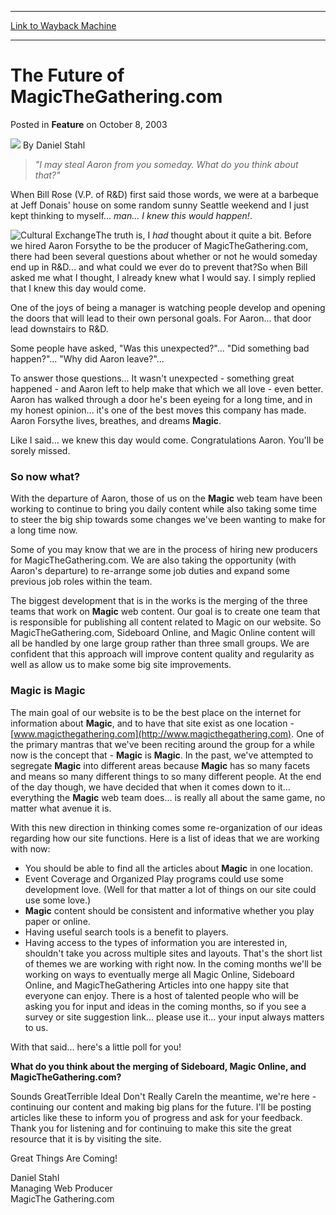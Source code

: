 
---
[Link to Wayback Machine](https://web.archive.org/web/20210429030720/https://magic.wizards.com/en/articles/archive/feature/future-magicthegatheringcom-2003-10-08)

[_metadata_:wayback_url]:- "https://magic.wizards.com/en/articles/archive/feature/future-magicthegatheringcom-2003-10-08"
[_metadata_:wayback_raw_url]:- "https://web.archive.org/web/20210429030720id_/https://magic.wizards.com/en/articles/archive/feature/future-magicthegatheringcom-2003-10-08"
[_metadata_:wayback_capture_timestamp]:- "2021-04-29 03:07:20+00:00"
[_metadata_:description]:- "`I may steal Aaron from you someday. What do you think about that?` When Bill Rose (V.P. of R&D) first said those words, we were at a barbeque at Jeff Donais' house on some random sunny Seattle weekend and I just kept thinking to myself... man... I knew this would happen!.The truth is, I had thought about it quite a bit. Before we hired Aaron Forsythe to be the producer of"
[_metadata_:generator]:- "Drupal 7 (http://drupal.org)"
[_metadata_:publish_date]:- "2003-10-08"
---


The Future of MagicTheGathering.com
===================================



 Posted in **Feature**
 on October 8, 2003 






![](https://media.magic.wizards.com/styles/auth_small/public/generic-avatar-150_296.png)
By Daniel Stahl












> *"I may steal Aaron from you someday. What do you think about that?"* 

When Bill Rose (V.P. of R&D) first said those words, we were at a barbeque at Jeff Donais' house on some random sunny Seattle weekend and I just kept thinking to myself... *man... I knew this would happen!*.

![Cultural Exchange](http://gatherer.wizards.com/Handlers/Image.ashx?type=card&name=Cultural+Exchange)The truth is, I *had* thought about it quite a bit. Before we hired Aaron Forsythe to be the producer of MagicTheGathering.com, there had been several questions about whether or not he would someday end up in R&D... and what could we ever do to prevent that?So when Bill asked me what I thought, I already knew what I would say. I simply replied that I knew this day would come.

One of the joys of being a manager is watching people develop and opening the doors that will lead to their own personal goals. For Aaron... that door lead downstairs to R&D. 

Some people have asked, "Was this unexpected?"... "Did something bad happen?"... "Why did Aaron leave?"...

To answer those questions... It wasn't unexpected - something great happened - and Aaron left to help make that which we all love - even better. Aaron has walked through a door he's been eyeing for a long time, and in my honest opinion... it's one of the best moves this company has made. Aaron Forsythe lives, breathes, and dreams **Magic**.

Like I said... we knew this day would come. Congratulations Aaron. You'll be sorely missed.

### So now what?

With the departure of Aaron, those of us on the **Magic** web team have been working to continue to bring you daily content while also taking some time to steer the big ship towards some changes we've been wanting to make for a long time now.

Some of you may know that we are in the process of hiring new producers for MagicTheGathering.com. We are also taking the opportunity (with Aaron's departure) to re-arrange some job duties and expand some previous job roles within the team. 

The biggest development that is in the works is the merging of the three teams that work on **Magic** web content. Our goal is to create one team that is responsible for publishing all content related to Magic on our website. So MagicTheGathering.com, Sideboard Online, and Magic Online content will all be handled by one large group rather than three small groups. We are confident that this approach will improve content quality and regularity as well as allow us to make some big site improvements. 

### Magic is Magic

The main goal of our website is to be the best place on the internet for information about **Magic**, and to have that site exist as one location - [www.magicthegathering.com](http://www.magicthegathering.com). One of the primary mantras that we've been reciting around the group for a while now is the concept that - **Magic** is **Magic**. In the past, we've attempted to segregate **Magic** into different areas because **Magic** has so many facets and means so many different things to so many different people. At the end of the day though, we have decided that when it comes down to it... everything the **Magic** web team does... is really all about the same game, no matter what avenue it is.

With this new direction in thinking comes some re-organization of our ideas regarding how our site functions. Here is a list of ideas that we are working with now:

- You should be able to find all the articles about **Magic** in one location.
- Event Coverage and Organized Play programs could use some development love. (Well for that matter a lot of things on our site could use some love.)
- **Magic** content should be consistent and informative whether you play paper or online.
- Having useful search tools is a benefit to players.
- Having access to the types of information you are interested in, shouldn't take you across multiple sites and layouts.
That's the short list of themes we are working with right now. In the coming months we'll be working on ways to eventually merge all Magic Online, Sideboard Online, and MagicTheGathering Articles into one happy site that everyone can enjoy. There is a host of talented people who will be asking you for input and ideas in the coming months, so if you see a survey or site suggestion link... please use it... your input always matters to us.

With that said... here's a little poll for you!

**What do you think about the merging of Sideboard, Magic Online, and MagicTheGathering.com?**

Sounds GreatTerrible IdeaI Don't Really CareIn the meantime, we're here - continuing our content and making big plans for the future. I'll be posting articles like these to inform you of progress and ask for your feedback. Thank you for listening and for continuing to make this site the great resource that it is by visiting the site.

Great Things Are Coming!

Daniel Stahl  
 Managing Web Producer  
 MagicThe Gathering.com







